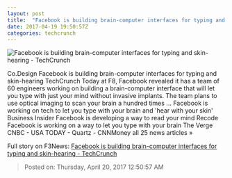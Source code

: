 ```yaml
---
layout: post
title:  "Facebook is building brain-computer interfaces for typing and skin-hearing - TechCrunch"
date: 2017-04-19 19:50:57Z
categories: techcrunch
---
```


![Facebook is building brain-computer interfaces for typing and skin-hearing - TechCrunch](https://tctechcrunch2011.files.wordpress.com/2017/04/facebook-brain-connections.jpg?w=764&h=400&crop=1)

Co.Design Facebook is building brain-computer interfaces for typing and skin-hearing TechCrunch Today at F8, Facebook revealed it has a team of 60 engineers working on building a brain-computer interface that will let you type with just your mind without invasive implants. The team plans to use optical imaging to scan your brain a hundred times ... Facebook is working on tech to let you type with your brain and 'hear with your skin' Business Insider Facebook is developing a way to read your mind Recode Facebook is working on a way to let you type with your brain The Verge CNBC - USA TODAY - Quartz - CNNMoney all 25 news articles »


Full story on F3News: [Facebook is building brain-computer interfaces for typing and skin-hearing - TechCrunch](http://www.f3nws.com/n/vQHdxG)

> Posted on: Thursday, April 20, 2017 12:50:57 AM
